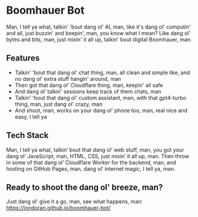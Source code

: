 # Boomhauer Bot

Man, I tell ya what, talkin' 'bout dang ol' AI, man, like it's dang ol' computin' and all, just buzzin' and beepin', man, you know what I mean? Like dang ol' bytes and bits, man, just mixin' it all up, talkin' bout digital Boomhauer, man.

## Features

- Talkin' 'bout that dang ol' chat thing, man, all clean and simple like, and no dang ol' extra stuff hangin' around, man
- Then got that dang ol’ Cloudflare thing, man, keepin' all safe
- And dang ol’ talkin' sessions keep track of them chats, man
- Talkin' 'bout that dang ol' custom assistant, man, with that gpt4-turbo thing, man, just dang ol' crazy, man
- And shoot, man, works on your dang ol' phone too, man, real nice and easy, I tell ya

## Tech Stack

Man, I tell ya what, talkin’ bout that dang ol’ web stuff, man, you got your dang ol’ JavaScript, man, HTML, CSS, just mixin’ it all up, man. Then throw in some of that dang ol’ Cloudflare Worker for the backend, man, and hosting on GitHub Pages, man, dang ol’ internet magic, I tell ya, man.

## Ready to shoot the dang ol' breeze, man?

Just dang ol' give it a go, man, see what happens, man: https://jondoran.github.io/boomhauer-bot/
